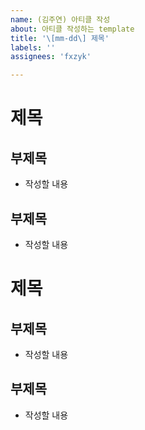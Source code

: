 ```yaml
---
name: (김주연) 아티클 작성
about: 아티클 작성하는 template 
title: '\[mm-dd\] 제목'
labels: ''
assignees: 'fxzyk'

---
```



# 제목

## 부제목

- 작성할 내용


## 부제목

- 작성할 내용


# 제목

## 부제목

- 작성할 내용 


## 부제목

- 작성할 내용